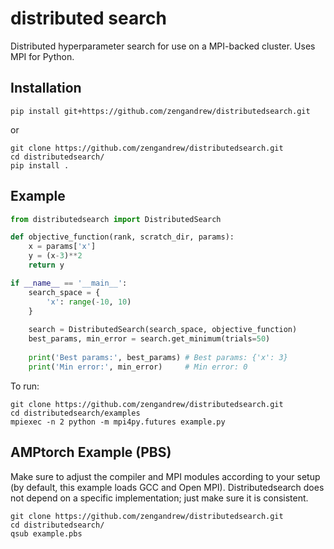 # distributed search
Distributed hyperparameter search for use on a MPI-backed cluster. Uses MPI for Python.

## Installation
```
pip install git+https://github.com/zengandrew/distributedsearch.git
```
or
```
git clone https://github.com/zengandrew/distributedsearch.git
cd distributedsearch/
pip install .
```

## Example
```python
from distributedsearch import DistributedSearch

def objective_function(rank, scratch_dir, params):
    x = params['x']
    y = (x-3)**2
    return y

if __name__ == '__main__':
    search_space = {
        'x': range(-10, 10)
    }
    
    search = DistributedSearch(search_space, objective_function)
    best_params, min_error = search.get_minimum(trials=50)
    
    print('Best params:', best_params) # Best params: {'x': 3}
    print('Min error:', min_error)     # Min error: 0
```
To run:
```
git clone https://github.com/zengandrew/distributedsearch.git
cd distributedsearch/examples
mpiexec -n 2 python -m mpi4py.futures example.py
```

## AMPtorch Example (PBS)
Make sure to adjust the compiler and MPI modules according to your setup (by default, this example loads GCC and Open MPI).
Distributedsearch does not depend on a specific implementation; just make sure it is consistent.
```
git clone https://github.com/zengandrew/distributedsearch.git
cd distributedsearch/
qsub example.pbs
```
